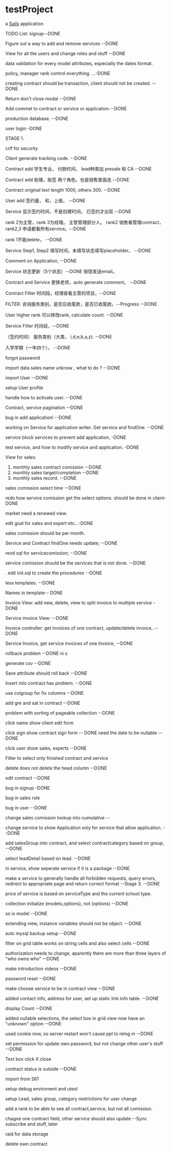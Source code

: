 # testProject

a [Sails](http://sailsjs.org) application


TODO List:
signup--DONE

Figure out a way to add and remove services --DONE

View for all the users and change roles and stuff --DONE

data validation for every model attributes, especially the dates format. 

policy, manager rank control everything. ...-DONE

creating contract should be transaction, client should not be created.  --DONE

Return don't close modal --DONE


Add commet to contract or service or application.--DONE

production database. --DONE

user login -DONE


STAGE 1. 

crlf for security

Client generate tracking code. --DONE

Contract add 学生专业， 付款时间， lead种类加 presale 和 CA --DONE

Contract add 助理，助签 两个角色，也是销售里面选 --DONE

Contract original text length 1000, others 300. --DONE

User add 签约量， 和，上级， --DONE

Service 显示签约时间，不是创建时间。 已签约才出现 --DONE

rank 2为主管，rank 3为经理。 主管管理部分人。  rank2 销售看管理contract， rank2,3 申请都看所有service。--DONE

rank 1不能delete， --DONE

Service Step1, Step2 填写时间，未填写状态填写placeholder。 --DONE

Comment on Application, --DONE

Service 状态更新（5个状态）--DONE 按钮发送email。

Contract and Service 更换老师，auto generate comment。 --DONE

Contract Filter 时间段，经理查看主管的项目，--DONE

FILTER: 咨询服务类别，是否应收尾款，是否已收尾款。--Progress --DONE

User higher rank 可以修改rank, calculate count. --DONE

Service Filter 时间段，--DONE

（签约时间） 服务类别（大类， i,d,e,b,a,z). --DONE

入学学期（一年四个）。 --DONE

forgot password

import data  sales name unknow , what to do ? --DONE

import User --DONE

setup User profile

handle how to activate user.  --DONE

Contract, service pagination --DONE

 bug in add application! --DONE

 working on Service for application writer. Get service and findOne. --DONE

 service block services to prevent add application, -DONE

 test service, and how to modify service and application.  -DONE



View for sales:
1. monthly sales contract comission --DONE
2. monthly sales target/completion --DONE
3. monthly sales record. --DONE

sales comission select time --DONE

redo how service comission get the select options. should be done in client-DONE


market need a renewed view. 

edit goal for sales and expert etc...-DONE

sales comission should be per month. 

Service and Contract findOne needs update; --DONE

reod sql for servicecomission; --DONE

service comission should be the services that is not done. --DONE

. 
edit init.sql to create the procedures --DONE

less templates.  --DONE


Names in template-- DONE


Invoice View: add new, delete, view to split invoice to multiple service -DONE

Service invoice View:  --DONE

Invoice controller: get invoices of one contract, update/delete invoice,  --DONE

Service Invoice, get service invoices of one Invoice, --DONE


rollback problem --DONE
ni s

generate csv --DONE 

Save attribute should roll back --DONE

Insert into contract has problem. --DONE

use colgroup for fix columns --DONE

add gre and sat in contract --DONE

problem with sorting of pageable collection --DONE

click name show client edit form

click sign show contract sign form -- DONE  need the date to be nullable --DONE

click user show sales, experts  --DONE


Filter to select only finished contract and service

delete does not delete the head column --DONE

edit contract --DONE


bug in signup -DONE

bug in sales role

bug in user --DONE

change sales comission lookup into cumulative --

change service to show Application only for service that allow application. --DONE

add salesGroup into contract, and select contractcategory based on group,  --DONE

select leadDetail based on lead.  --DONE

in service, show seperate service if it is a package --DONE

make a service to generally handle all forbidden requests, query errors,  redirect to appropriate page and return correct format --Stage 3. --DONE

price of service is based on serviceType and the current school type.  

collection initialize (models,options), not (options) --DONE

so is model --DONE

extending view, instance variables should not be object. --DONE



auto mysql backup setup --DONE

filter on grid table works on string cells and also select cells --DONE

authorization needs to change, aparently there are more than three layers  of "who owns who" --DONE

make introduction videos --DONE

password reset --DONE



make choose service to be in contract view --DONE

added contact info, address for user, set up static link info table. --DONE

display Count --DONE

added nullable selections, the select box in grid view now have an "unknown" option --DONE

used cookie now, so server restart won't cause ppl to relog in --DONE


set permission for update own password, but not change other user's stuff --DONE

Text box click X close 

contract status is outside --DONE

import from S61

setup debug enviroment and utest

setup Lead, sales group, category restrictions for user change

add a rank to be able to see all contract,service, but not all comission. 


chagne one contract field, other service should also update --Sync subscribe and stuff, later

raid for data storage

delete own contract